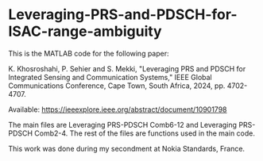 # Leveraging-PRS-and-PDSCH-for-ISAC-range-ambiguity
This is the MATLAB code for the following paper:

K. Khosroshahi, P. Sehier and S. Mekki, "Leveraging PRS and PDSCH for Integrated Sensing and Communication Systems," IEEE Global Communications Conference, Cape Town, South Africa, 2024, pp. 4702-4707.

Available: https://ieeexplore.ieee.org/abstract/document/10901798

The main files are Leveraging PRS-PDSCH Comb6-12 and Leveraging PRS-PDSCH Comb2-4. The rest of the files are functions used in the main code.

This work was done during my secondment at Nokia Standards, France.
